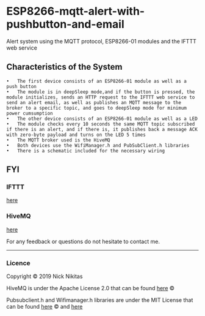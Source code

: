 # ESP8266-mqtt-alert-with-pushbutton-and-email

Alert system using the MQTT protocol, ESP8266-01 modules and the IFTTT web service

## Characteristics of the System
```
•   The first device consists of an ESP8266-01 module as well as a push button 
•   The module is in deepSleep mode,and if the button is pressed, the module initializes, sends an HTTP request to the IFTTT web service to send an alert email, as well as publishes an MQTT message to the broker to a specific topic, and goes to deepSleep mode for minimum power cumsumption
•   The other device consists of an ESP8266-01 module as well as a LED 
•   The module checks every 10 seconds the same MQTT topic subscribed if there is an alert, and if there is, it publishes back a message ACK with zero-byte payload and turns on the LED 5 times
•   The MQTT broker used is the HiveMQ
•   Both devices use the WifiManager.h and PubSubClient.h libraries
•   There is a schematic included for the necessary wiring
```

## FYI

### IFTTT 
[here](https://ifttt.com/discover)

### HiveMQ
[here](https://www.hivemq.com/)

For any feedback or questions do not hesitate to contact me.

--- 
### Licence
Copyright © 2019 Nick Nikitas

HiveMQ is under the Apache License 2.0 that can be found [here](https://github.com/hivemq/hivemq-community-edition/blob/master/LICENSE) ©

Pubsubclient.h and Wifimanager.h libraries are under the MIT License that can be found [here](https://github.com/knolleary/pubsubclient/blob/master/LICENSE.txt) © and [here](https://github.com/tzapu/WiFiManager/blob/master/LICENSE)

